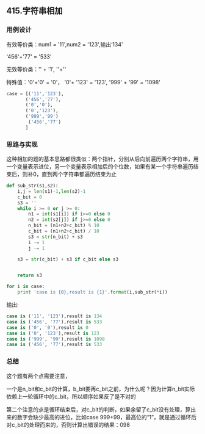 ## 415.字符串相加

### 用例设计

有效等价类：num1 = '11',num2 = '123',输出‘134’

'456'+'77' = '533'

无效等价类：'' + '1', ''+''

特殊值：'0'+'0' = '0'， '0'+ '123' = '123', '999' + '99' = '1098'

```python
case = [('11','123'),
       ('456','77'),
       ('0','0'),
       ('0','123'),
       ('999','99')
        ('456','77')
       ]
```



### 思路与实现

这种相加的题的基本思路都很类似：两个指针，分别从后向前遍历两个字符串，用一个变量表示进位，另一个变量表示相加后的个位数，如果有某一个字符串遍历结束后，则补0，直到两个字符串都遍历结束为止

```python
def sub_str(s1,s2):
    i,j = len(s1)-1,len(s2)-1
    c_bit = 0
    s3 = ''
    while i >= 0 or j >= 0:
        n1 = int(s1[i]) if i>=0 else 0
        n2 = int(s2[j]) if j>=0 else 0
        n_bit = (n1+n2+c_bit) % 10
        c_bit = (n1+n2+c_bit) / 10
        s3 = str(n_bit) + s3
        i -= 1
        j -= 1

    s3 = str(c_bit) + s3 if c_bit else s3


    return s3

for i in case:
    print 'case is {0},result is {1}'.format(i,sub_str(*i))
```

输出:

```python
case is ('11', '123'),result is 134
case is ('456', '77'),result is 533
case is ('0', '0'),result is 0
case is ('0', '123'),result is 123
case is ('999', '99'),result is 1098
case is ('456', '77'),result is 533
```



### 总结

这个题有两个点需要注意，

一个是n_bit和c_bit的计算，b_bit要再c_bit之前，为什么呢？因为计算n_bit实际依赖上一轮循环中的c_bit，所以顺序如果反了是不对的

第二个注意的点是循环结束后，对c_bit的判断，如果余留了c_bit没有处理，算出来的数字会缺少最高的进位，比如case 999+99，最高位的“1”，就是通过循环后对c_bit的处理而来的，否则计算出错误的结果：098

